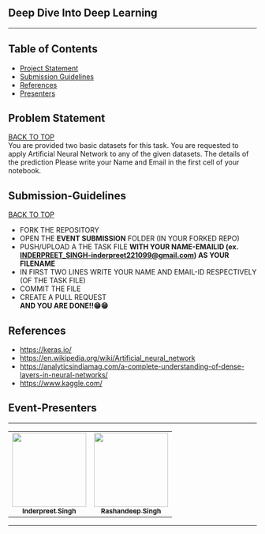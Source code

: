 ## Deep Dive Into Deep Learning 
<hr>


<!-- TABLE OF CONTENTS -->

## Table of Contents
- [Project Statement](#problem-statement)
- [Submission Guidelines](#Submission-Guidelines)
- [References](#References)
- [Presenters](#Event-Presenters)


<!-- Project Breakdown -->
## Problem Statement
[BACK TO TOP](#table-of-contents)<br>
You are provided two basic datasets for this task. 
You are requested to apply Artificial Neural Network to any of the given datasets.
The details of the prediction 
Please write your Name and Email in the first cell of your notebook. 

## Submission-Guidelines
[BACK TO TOP](#table-of-contents)<br>
- FORK THE REPOSITORY
- OPEN THE **EVENT SUBMISSION** FOLDER (IN YOUR FORKED REPO)
- PUSH/UPLOAD A THE TASK FILE **WITH YOUR NAME-EMAILID (ex. INDERPREET_SINGH-inderpreet221099@gmail.com) AS YOUR FILENAME**
- IN FIRST TWO LINES WRITE YOUR NAME AND EMAIL-ID RESPECTIVELY (OF THE TASK FILE)
- COMMIT THE FILE 
- CREATE A PULL REQUEST <br>
**AND YOU ARE DONE!!😁😁**


## References
- https://keras.io/
- https://en.wikipedia.org/wiki/Artificial_neural_network
- https://analyticsindiamag.com/a-complete-understanding-of-dense-layers-in-neural-networks/
- https://www.kaggle.com/


## Event-Presenters
<hr>
<!-- Thanks goes to these wonderful people ([emoji key](https://allcontributors.org/docs/en/emoji-key)): -->

<!-- ALL-CONTRIBUTORS-LIST:START - Do not remove or modify this section -->
<!-- prettier-ignore-start -->
<!-- markdownlint-disable -->
<table>
  <tr>
    <td align="center"><a href="https://inderpreet-portfolio.netlify.app/"><img src="https://avatars1.githubusercontent.com/u/42858969?s=460&u=431a9448b2428168623fe1d39bcd846a316c0fe3&v=4" width="150px;" alt=""/><br /><sub><b>Inderpreet Singh</b></sub></a><br /></td>
    <td align="center"><a href="https://rashandeepsingh.wixsite.com/website-1"><img src="https://avatars1.githubusercontent.com/u/42858960?s=400&u=f437ee1674aa3566c6cca89dddae011b8c494ae3&v=4" width="150px;" alt=""/><br /><sub><b>Rashandeep  Singh</b></sub></a><br /></td>
  </tr>
</table>

<!-- markdownlint-enable -->
<!-- prettier-ignore-end -->
<!-- ALL-CONTRIBUTORS-LIST:END -->

<hr>


